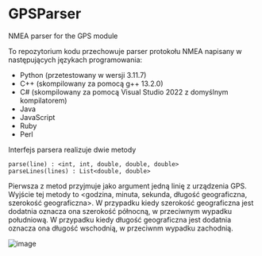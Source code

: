 # GPSParser
NMEA parser for the GPS module

To repozytorium kodu przechowuje parser protokołu NMEA napisany w następujących językach programowania: 

 - Python (przetestowany w wersji 3.11.7)
 - C++ (skompilowany za pomocą g++ 13.2.0)
 - C# (skompilowany za pomocą Visual Studio 2022 z domyślnym kompilatorem)
 - Java
 - JavaScript
 - Ruby
 - Perl

Interfejs parsera realizuje dwie metody

    parse(line) : <int, int, double, double, double>
    parseLines(lines) : List<double, double>

Pierwsza z metod przyjmuje jako argument jedną linię z urządzenia GPS. Wyjście tej metody to <godzina, minuta, sekunda, długość geograficzna, szerokość geograficzna>. W przypadku kiedy szerokość geograficzna jest dodatnia oznacza ona szerokość północną, w przeciwnym wypadku południową. W przypadku kiedy długość geograficzna jest dodatnia oznacza ona długość wschodnią, w przeciwnm wypadku zachodnią.

![image](https://github.com/user-attachments/assets/5a14a7e4-39dc-4b7b-a2ae-4ae3c2c230ec)

